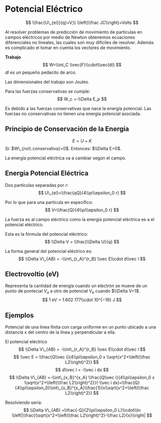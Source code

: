 # Potencial Eléctrico

$$ \\frac{U\_{el}}{q}=V;\\ \\left(\\frac JC\\right)=Volts $$

Al resolver problemas de predicción de movimiento de partículas en campos
eléctricos por medio de Newton obtenemos ecuaciones diferenciales no lineales,
las cuales son muy difíciles de resolver. Además es complicado el tomar en
cuenta los vectores de movimiento.

**Trabajo** $$ W=\\int_C \\vec{F}\\cdot\\vec{dl} $$ $dl$ es un pequeño pedacito
de arco.

Las dimensionales del trabajo son Joules.

Para las fuerzas conservativas se cumple: $$ W_c =-\\Delta E_p $$

Es debido a las fuerzas conservativas que nace la energía potencial. Las fuerzas
no conservativas no tienen una energía potencial asociada.

## Principio de Conservación de la Energía

$$ E=U+K $$ Si: $W\_{no\\ conservativa}=0$. Entonces: $\\Delta E=0$.

La energía potencial eléctrica va a cambiar según el campo.

## Energía Potencial Eléctrica

Dos partículas separadas por $r$: $$ U\_{el}=\\frac{qQ}{4\\pi\\epsilon_0 r} $$

Por lo que para una partícula en específico: $$ V=\\frac{Q}{4\\pi\\epsilon_0 r}
$$

La fuerza es al campo eléctrico como la energía potencial eléctrica es a el
potencial eléctrico.

Esta es la fórmula del potencial eléctrico: $$ \\Delta V = \\frac{\\Delta U}{q}
$$

La forma general del potencial eléctrico es: $$ \\Delta V\_{AB} =
-\\int\_{r_A}^{r_B} \\vec E\\cdot d\\vec l $$

## Electrovoltio (eV)

Representa la cantidad de energía cuando un electrón se mueve de un punto de
pontecial $V_a$ a otro de potencial $V_b$ cuando $\\Delta V=1$. $$ 1 eV = 1.602
177\\cdot 10^{−19} J $$

## Ejemplos

Potencial de una línea finita con carga uniforme en un punto ubicado a una
distancia x del centro de la línea y perpendicular a ella.

El potencial eléctrico $$ \\Delta V\_{AB} = -\\int\_{r_A}^{r_B} \\vec E\\cdot
d\\vec l $$ $$ \\vec E = \\frac{Q\\vec i}{4\\pi\\epsilon_0 x
\\sqrt{x^2+\\left(\\frac L2\\right)^2}} $$ $$ d\\vec l = -\\vec i dx $$ $$
\\Delta V\_{AB} =-\\int\_{x_B}^{x_A} \\frac{Q\\vec i}{4\\pi\\epsilon_0 x
\\sqrt{x^2+\\left(\\frac L2\\right)^2}}(-\\vec i
dx)=\\frac{Q}{4\\pi\\epsilon_0}\\int\_{x_B}^{x_A}\\frac{1}{x\\sqrt{x^2+\\left(\\frac
L2\\right)^2}} $$

Resolviendo sería: $$ \\Delta V\_{AB} =\\frac{-Q}{2\\pi\\epsilon_0 L}\\cdot\\ln
\\left|\\frac{\\sqrt{x^2+\\left(\\frac L2\\right)^2}-\\frac L2}{x}\\right| $$
